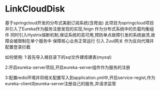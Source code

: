 # LinkCloudDisk
基于springcloud开发的分布式美剧订阅系统(含爬虫)
此项目为springcloud项目 并引入了Eureka作为服务注册发现的实现,feign 作为分布式系统中的负载均衡组件
同时引入Hystrix熔断机制,保证系统的高可用,预防单点故障引发的系统崩溃,故障会被限制在单个服务中 保障核心业务正常运行
引入 Zuul网关 作为反向代理并配置登录拦截 

如何使用:
1:首先导入根目录下的sql文件建库建表(mysql)

2:开启eureka-server项目,开启eureka-server组件作为服务的注册

3:配置redis环境并将相关配置写入到application.yml中,开启service-regist,作为eureka-client向eureka-server注册自己的服务,并请求监管 
